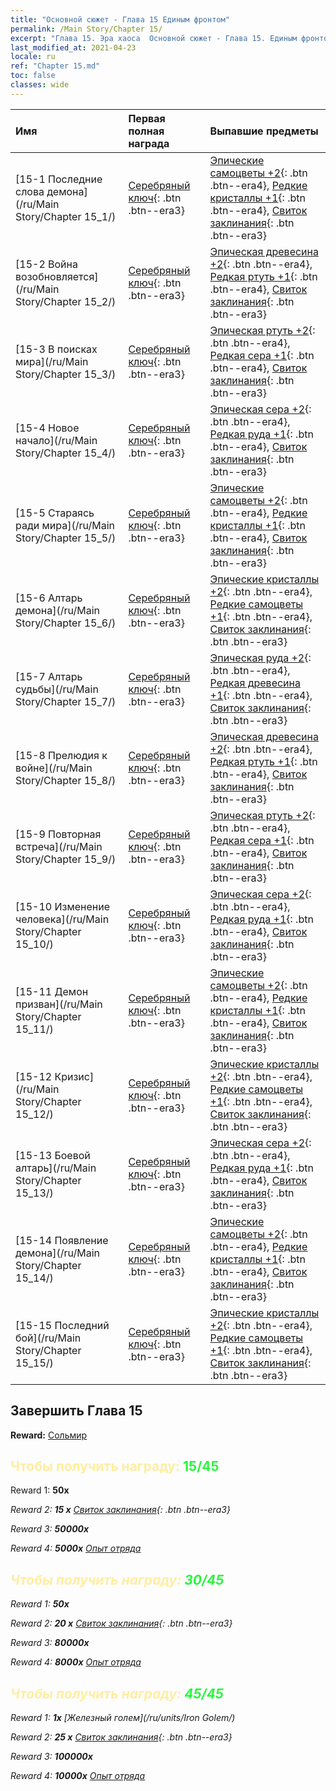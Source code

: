 ```yaml
---
title: "Основной сюжет - Глава 15 Единым фронтом"
permalink: /Main Story/Chapter 15/
excerpt: "Глава 15. Эра хаоса  Основной сюжет - Глава 15. Единым фронтом"
last_modified_at: 2021-04-23
locale: ru
ref: "Chapter 15.md"
toc: false
classes: wide
---
```


  | Имя |  Первая полная награда | Выпавшие предметы |
  |:------------|:------------|:------------| 
  | [15-1 Последние слова демона](/ru/Main Story/Chapter 15_1/) | [Серебряный ключ](/ItemsRU/con_693/){: .btn .btn--era3} | [Эпические самоцветы +2](/ItemsRU/mat_51/){: .btn .btn--era4}, [Редкие кристаллы +1](/ItemsRU/mat_45/){: .btn .btn--era4}, [Свиток заклинания](/ItemsRU/con_694/){: .btn .btn--era3} |
  | [15-2 Война возобновляется](/ru/Main Story/Chapter 15_2/) | [Серебряный ключ](/ItemsRU/con_693/){: .btn .btn--era3} | [Эпическая древесина +2](/ItemsRU/mat_48/){: .btn .btn--era4}, [Редкая ртуть +1](/ItemsRU/mat_42/){: .btn .btn--era4}, [Свиток заклинания](/ItemsRU/con_694/){: .btn .btn--era3} |
  | [15-3 В поисках мира](/ru/Main Story/Chapter 15_3/) | [Серебряный ключ](/ItemsRU/con_693/){: .btn .btn--era3} | [Эпическая ртуть +2](/ItemsRU/mat_49/){: .btn .btn--era4}, [Редкая сера +1](/ItemsRU/mat_43/){: .btn .btn--era4}, [Свиток заклинания](/ItemsRU/con_694/){: .btn .btn--era3} |
  | [15-4 Новое начало](/ru/Main Story/Chapter 15_4/) | [Серебряный ключ](/ItemsRU/con_693/){: .btn .btn--era3} | [Эпическая сера +2](/ItemsRU/mat_50/){: .btn .btn--era4}, [Редкая руда +1](/ItemsRU/mat_40/){: .btn .btn--era4}, [Свиток заклинания](/ItemsRU/con_694/){: .btn .btn--era3} |
  | [15-5 Стараясь ради мира](/ru/Main Story/Chapter 15_5/) | [Серебряный ключ](/ItemsRU/con_693/){: .btn .btn--era3} | [Эпические самоцветы +2](/ItemsRU/mat_51/){: .btn .btn--era4}, [Редкие кристаллы +1](/ItemsRU/mat_45/){: .btn .btn--era4}, [Свиток заклинания](/ItemsRU/con_694/){: .btn .btn--era3} |
  | [15-6 Алтарь демона](/ru/Main Story/Chapter 15_6/) | [Серебряный ключ](/ItemsRU/con_693/){: .btn .btn--era3} | [Эпические кристаллы +2](/ItemsRU/mat_52/){: .btn .btn--era4}, [Редкие самоцветы +1](/ItemsRU/mat_44/){: .btn .btn--era4}, [Свиток заклинания](/ItemsRU/con_694/){: .btn .btn--era3} |
  | [15-7 Алтарь судьбы](/ru/Main Story/Chapter 15_7/) | [Серебряный ключ](/ItemsRU/con_693/){: .btn .btn--era3} | [Эпическая руда +2](/ItemsRU/mat_47/){: .btn .btn--era4}, [Редкая древесина +1](/ItemsRU/mat_41/){: .btn .btn--era4}, [Свиток заклинания](/ItemsRU/con_694/){: .btn .btn--era3} |
  | [15-8 Прелюдия к войне](/ru/Main Story/Chapter 15_8/) | [Серебряный ключ](/ItemsRU/con_693/){: .btn .btn--era3} | [Эпическая древесина +2](/ItemsRU/mat_48/){: .btn .btn--era4}, [Редкая ртуть +1](/ItemsRU/mat_42/){: .btn .btn--era4}, [Свиток заклинания](/ItemsRU/con_694/){: .btn .btn--era3} |
  | [15-9 Повторная встреча](/ru/Main Story/Chapter 15_9/) | [Серебряный ключ](/ItemsRU/con_693/){: .btn .btn--era3} | [Эпическая ртуть +2](/ItemsRU/mat_49/){: .btn .btn--era4}, [Редкая сера +1](/ItemsRU/mat_43/){: .btn .btn--era4}, [Свиток заклинания](/ItemsRU/con_694/){: .btn .btn--era3} |
  | [15-10 Изменение человека](/ru/Main Story/Chapter 15_10/) | [Серебряный ключ](/ItemsRU/con_693/){: .btn .btn--era3} | [Эпическая сера +2](/ItemsRU/mat_50/){: .btn .btn--era4}, [Редкая руда +1](/ItemsRU/mat_40/){: .btn .btn--era4}, [Свиток заклинания](/ItemsRU/con_694/){: .btn .btn--era3} |
  | [15-11 Демон призван](/ru/Main Story/Chapter 15_11/) | [Серебряный ключ](/ItemsRU/con_693/){: .btn .btn--era3} | [Эпические самоцветы +2](/ItemsRU/mat_51/){: .btn .btn--era4}, [Редкие кристаллы +1](/ItemsRU/mat_45/){: .btn .btn--era4}, [Свиток заклинания](/ItemsRU/con_694/){: .btn .btn--era3} |
  | [15-12 Кризис](/ru/Main Story/Chapter 15_12/) | [Серебряный ключ](/ItemsRU/con_693/){: .btn .btn--era3} | [Эпические кристаллы +2](/ItemsRU/mat_52/){: .btn .btn--era4}, [Редкие самоцветы +1](/ItemsRU/mat_44/){: .btn .btn--era4}, [Свиток заклинания](/ItemsRU/con_694/){: .btn .btn--era3} |
  | [15-13 Боевой алтарь](/ru/Main Story/Chapter 15_13/) | [Серебряный ключ](/ItemsRU/con_693/){: .btn .btn--era3} | [Эпическая сера +2](/ItemsRU/mat_50/){: .btn .btn--era4}, [Редкая руда +1](/ItemsRU/mat_40/){: .btn .btn--era4}, [Свиток заклинания](/ItemsRU/con_694/){: .btn .btn--era3} |
  | [15-14 Появление демона](/ru/Main Story/Chapter 15_14/) | [Серебряный ключ](/ItemsRU/con_693/){: .btn .btn--era3} | [Эпические самоцветы +2](/ItemsRU/mat_51/){: .btn .btn--era4}, [Редкие кристаллы +1](/ItemsRU/mat_45/){: .btn .btn--era4}, [Свиток заклинания](/ItemsRU/con_694/){: .btn .btn--era3} |
  | [15-15 Последний бой](/ru/Main Story/Chapter 15_15/) | [Серебряный ключ](/ItemsRU/con_693/){: .btn .btn--era3} | [Эпические кристаллы +2](/ItemsRU/mat_52/){: .btn .btn--era4}, [Редкие самоцветы +1](/ItemsRU/mat_44/){: .btn .btn--era4}, [Свиток заклинания](/ItemsRU/con_694/){: .btn .btn--era3} |


## Завершить Глава 15

 **Reward:** [Сольмир](/ru/heroes/Solmyr/)



## <span style="color: #ffeea0">Чтобы получить награду: </span><span style="color: #27f73a">15/45</span>

 Reward 1:  **50x** <i class="fas fa-gem"/>

 Reward 2: **15 x** [Свиток заклинания](/ItemsRU/con_694/){: .btn .btn--era3}

 Reward 3:  **50000x** <i class="fas fa-coins"/>

 Reward 4:  **5000x** [Опыт отряда](/ItemsRU/con_902/)



## <span style="color: #ffeea0">Чтобы получить награду: </span><span style="color: #27f73a">30/45</span>

 Reward 1:  **50x** <i class="fas fa-gem"/>

 Reward 2: **20 x** [Свиток заклинания](/ItemsRU/con_694/){: .btn .btn--era3}

 Reward 3:  **80000x** <i class="fas fa-coins"/>

 Reward 4:  **8000x** [Опыт отряда](/ItemsRU/con_902/)



## <span style="color: #ffeea0">Чтобы получить награду: </span><span style="color: #27f73a">45/45</span>

 Reward 1:  **1x** [Железный голем](/ru/units/Iron Golem/)

 Reward 2: **25 x** [Свиток заклинания](/ItemsRU/con_694/){: .btn .btn--era3}

 Reward 3:  **100000x** <i class="fas fa-coins"/>

 Reward 4:  **10000x** [Опыт отряда](/ItemsRU/con_902/)

